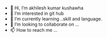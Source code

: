 - 👋 Hi, I’m akhilesh kumar kushawha 
- 👀 I’m interested in git hub
- 🌱 I’m currently learning ..skill and language.
- 💞️ I’m looking to collaborate on ...
- 📫 How to reach me ...

<!---
akhileshmaurya563/akhileshmaurya563 is a ✨ special ✨ repository because its `README.md` (this file) appears on your GitHub profile.
You can click the Preview link to take a look at your changes.
--->
